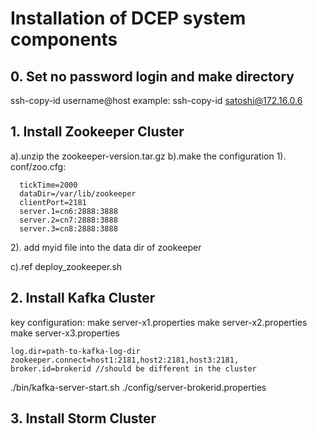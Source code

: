 # Installation of DCEP system components

## 0. Set no password login and make directory
   ssh-copy-id username@host
   example: ssh-copy-id satoshi@172.16.0.6
    
    

## 1. Install Zookeeper Cluster
    
 a).unzip the zookeeper-version.tar.gz
 b).make the configuration
  1). conf/zoo.cfg:
  
      tickTime=2000
      dataDir=/var/lib/zookeeper
      clientPort=2181
      server.1=cn6:2888:3888
      server.2=cn7:2888:3888
      server.3=cn8:2888:3888
  2). add myid file into the data dir of zookeeper

  c).ref deploy_zookeeper.sh

## 2. Install Kafka Cluster
   key configuration:
   make server-x1.properties
   make server-x2.properties
   make server-x3.properties
    
    log.dir=path-to-kafka-log-dir
    zookeeper.connect=host1:2181,host2:2181,host3:2181,
    broker.id=brokerid //should be different in the cluster
    
./bin/kafka-server-start.sh ./config/server-brokerid.properties

## 3. Install Storm Cluster
 

